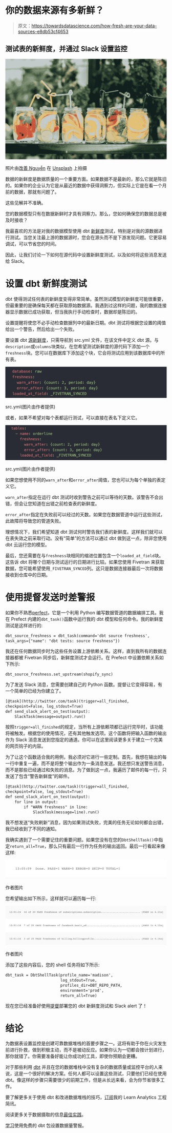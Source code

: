 # 你的数据来源有多新鲜？

> 原文：<https://towardsdatascience.com/how-fresh-are-your-data-sources-e8db53cf4653>

## 测试表的新鲜度，并通过 Slack 设置监控

![](img/c592a22f8f9a5435d2abb0abfd95ce5e.png)

照片由[改善 Nguyễn](https://unsplash.com/@kaizennguyen?utm_source=unsplash&utm_medium=referral&utm_content=creditCopyText) 在 [Unsplash](https://unsplash.com/s/photos/fresh?utm_source=unsplash&utm_medium=referral&utm_content=creditCopyText) 上拍摄

数据的新鲜度是数据质量的一个重要方面。如果数据不是最新的，那么它就是陈旧的。如果你的企业认为它是从最近的数据中获得洞察力，但实际上它是在看一个月前的数据，那就有问题了。

这些见解并不准确。

您的数据模型只有在数据新鲜时才具有洞察力。那么，您如何确保您的数据总是被及时接收？

我最喜欢的方法是对我的数据模型使用 dbt [新鲜度](https://docs.getdbt.com/reference/resource-properties/freshness)测试，特别是对我的源数据进行测试。当您关注最上游的数据源时，您会在源头而不是下游发现问题。它更容易调试，可以节省您的时间。

因此，让我们讨论一下如何在源代码中设置新鲜度测试，以及如何将这些消息发送给 Slack。

# 设置 dbt 新鲜度测试

dbt 使得测试任何表的新鲜度变得非常简单。虽然测试模型的新鲜度可能很重要，但最重要的是确保每天都在获取原始数据源。我遇到过这样的问题，我的数据连接器显示数据已成功获取，但当我执行手动检查时，数据却是陈旧的。

设置提醒将使您不必手动检查数据列中的最新日期。dbt 测试将根据您设置的阈值给出一个警告，然后给出一个失败。

要设置 dbt [源新鲜度](https://docs.getdbt.com/docs/building-a-dbt-project/using-sources#snapshotting-source-data-freshness)，只需导航到 src.yml 文件，在该文件中定义 dbt 源。与`description`或`columns`块类似，在您希望测试新鲜度的源代码下添加一个`freshness`块。您可以在数据库下添加这个块，它会将测试应用到该数据库中的所有表。

![](img/0e0036c1e99205dc8d4c04d71d17c5a6.png)

src.yml(图片由作者提供)

或者，如果不希望对每个表都运行测试，可以直接在表名下定义它。

![](img/20ac148fee941fbfd5ed9321290d3a3b.png)

src.yml(图片由作者提供)

如果您想使用不同的`warn_after`和`error_after`阈值，您也可以为每个单独的表定义它。

`warn_after`指定在运行 dbt 测试时收到警告之前可以等待的天数。该警告不会出错，但会让您知道在出错之前检查表的新鲜度。

`error_after`指定在失败前可以经过的天数。如果您在数据管道中运行这些测试，此故障将导致您的管道失败。

理想情况下，我们希望知道 dbt 测试何时警告我们表的新鲜度。这样我们就可以在表失效之前采取行动。没有“简单”的方法可以通过 dbt 做到这一点，除非您使用 dbt 云运行您的模型。

最后，您还需要在与`freshness`块相同的缩进位置包含一个`loaded_at_field`块。这告诉 dbt 将哪个日期与测试运行的日期进行比较。如果您使用 Fivetran 来获取数据，您可能希望使用`_FIVETRAN_SYNCED`列。这只是数据连接器最后一次将数据接收到仓库中的日期。

# 使用提督发送时差警报

如果你不熟悉[perfect](/tired-of-airflow-try-this-c51ec26cd29d)，它是一个利用 Python 编写数据管道的数据编排工具。我在 Prefect 内建的`dbt_task()`函数中运行我的 dbt 模型和任何命令。我的新鲜度测试是这样进行的:

```
dbt_source_freshness = dbt_task(command='dbt source freshness', task_args={"name": "dbt tests: source freshness"})
```

我还在任何数据同步时为这些任务设置上游依赖关系。这样，直到我所有的数据连接器都被 Fivetran 同步后，新鲜度测试才会运行。在 Prefect 中设置依赖关系如下所示:

```
dbt_source_freshness.set_upstream(shopify_sync)
```

为了发送 Slack 消息，您需要创建自己的 Python 函数。提督让它变得容易，有一个简单的已经为你建立了。

```
[@task](http://twitter.com/task)(trigger=all_finished, checkpoint=False, log_stdout=True)
def send_slack_alert_on_test(output):
    SlackTask(message=output).run()
```

按照`trigger=all_finished`的规定，当所有上游依赖项都已运行完毕时，该功能将被触发。根据您的使用情况，还有其他触发选项。这个函数将把输入函数的输出作为 Slack 消息发送到您指定的通道。你可以在这里阅读更多关于建立一个完美的网页钩子的内容。

为了让这个函数适合我的用例，我必须对它进行一些定制。首先，我想在输出的每一行中重复一遍，而不是将整个输出作为一条消息发送。我还想只发送警告消息，而不是那些已经通过和失败的消息。为了做到这一点，我遍历了邮件的每一行，只发送了包含“警告新鲜度”的邮件。

```
[@task](http://twitter.com/task)(trigger=all_finished, checkpoint=False, log_stdout=True)
def send_slack_alert_on_test(output):
    for line in output:
        if "WARN freshness" in line:
            SlackTask(message=line).run()
```

我不想发送“失败刷新”消息，因为如果测试失败，完美的任务无论如何都会出错，我已经收到了不同的通知。

我确实遇到了一个需要记住的重要问题。如果您没有在您的`DbtShellTask()`中指定`return_all=True`，那么只有最后一行作为任务的输出返回。最后一行看起来像这样:

![](img/7c503019c013e3417de54a8d101fa64b.png)

作者图片

您希望输出如下所示，这样就可以遍历每一行:

![](img/d7e53606349d773bde73d8be66a93951.png)

作者图片

添加了这些内容后，您的 shell 任务将如下所示:

```
dbt_task = DbtShellTask(profile_name='madison',
                        log_stdout=True,
                        profiles_dir=DBT_REPO_PATH,
                        environment='prod',
                        return_all=True)
```

现在您已经准备好使用[提督](/tired-of-airflow-try-this-c51ec26cd29d)部署您的 dbt 新鲜度测试和 Slack alert 了！

# 结论

为数据表设置监控是创建可靠数据堆栈的首要步骤之一。这将有助于你在火灾发生前进行扑救，做到积极主动，而不是被动反应。如果你认为一切都会按计划进行，那你就错了。你需要准备好能让你成功的工具，即使你预期会更糟。

对于那些利用 [dbt](https://medium.com/towards-data-science/is-dbt-the-future-of-analytics-d6ff93cbb20c) 并且在您的数据堆栈中没有复杂的数据质量或监控平台的人来说，这是一个很好的解决方案。任何人都可以设置这些测试，只要他们已经在使用 dbt。像这样的步骤只需要很少的前期工作，但是从长远来看，会为你节省很多工作。

要了解更多关于使用 dbt 和改进数据堆栈的技巧，[订阅](https://madisonmae.substack.com/)我的 Learn Analytics 工程简讯。

阅读更多关于数据摄取的信息[最佳实践](/follow-these-best-practices-for-high-quality-data-ingestion-deb9e2a7f6cb)。

[学习](/prevent-data-loss-with-this-free-dbt-package-a676c2e59c97)使用免费的 dbt 包设置数据量警报。